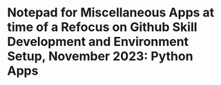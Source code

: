 # Notepad for Miscellaneous Apps at time of a Refocus on Github Skill Development and Environment Setup, November 2023: Python Apps